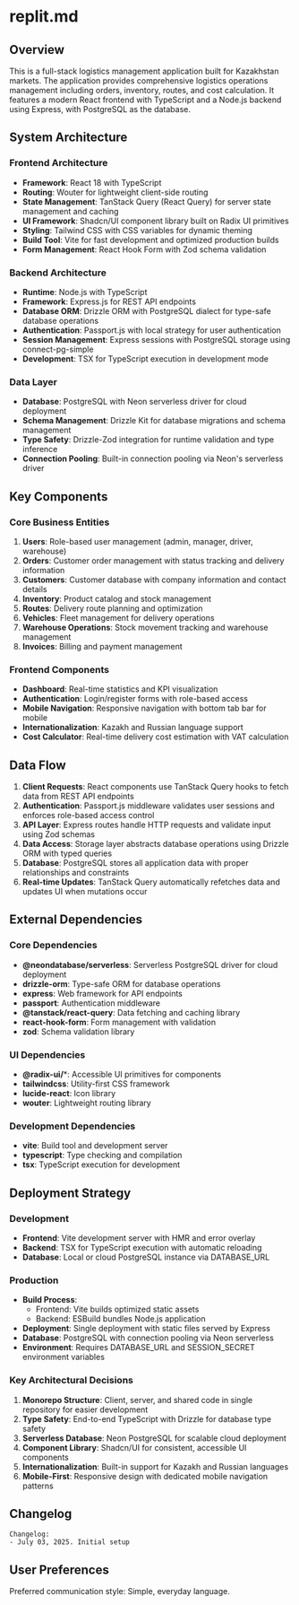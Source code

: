 # replit.md

## Overview

This is a full-stack logistics management application built for Kazakhstan markets. The application provides comprehensive logistics operations management including orders, inventory, routes, and cost calculation. It features a modern React frontend with TypeScript and a Node.js backend using Express, with PostgreSQL as the database.

## System Architecture

### Frontend Architecture
- **Framework**: React 18 with TypeScript
- **Routing**: Wouter for lightweight client-side routing
- **State Management**: TanStack Query (React Query) for server state management and caching
- **UI Framework**: Shadcn/UI component library built on Radix UI primitives
- **Styling**: Tailwind CSS with CSS variables for dynamic theming
- **Build Tool**: Vite for fast development and optimized production builds
- **Form Management**: React Hook Form with Zod schema validation

### Backend Architecture
- **Runtime**: Node.js with TypeScript
- **Framework**: Express.js for REST API endpoints
- **Database ORM**: Drizzle ORM with PostgreSQL dialect for type-safe database operations
- **Authentication**: Passport.js with local strategy for user authentication
- **Session Management**: Express sessions with PostgreSQL storage using connect-pg-simple
- **Development**: TSX for TypeScript execution in development mode

### Data Layer
- **Database**: PostgreSQL with Neon serverless driver for cloud deployment
- **Schema Management**: Drizzle Kit for database migrations and schema management
- **Type Safety**: Drizzle-Zod integration for runtime validation and type inference
- **Connection Pooling**: Built-in connection pooling via Neon's serverless driver

## Key Components

### Core Business Entities
1. **Users**: Role-based user management (admin, manager, driver, warehouse)
2. **Orders**: Customer order management with status tracking and delivery information
3. **Customers**: Customer database with company information and contact details
4. **Inventory**: Product catalog and stock management
5. **Routes**: Delivery route planning and optimization
6. **Vehicles**: Fleet management for delivery operations
7. **Warehouse Operations**: Stock movement tracking and warehouse management
8. **Invoices**: Billing and payment management

### Frontend Components
- **Dashboard**: Real-time statistics and KPI visualization
- **Authentication**: Login/register forms with role-based access
- **Mobile Navigation**: Responsive navigation with bottom tab bar for mobile
- **Internationalization**: Kazakh and Russian language support
- **Cost Calculator**: Real-time delivery cost estimation with VAT calculation

## Data Flow

1. **Client Requests**: React components use TanStack Query hooks to fetch data from REST API endpoints
2. **Authentication**: Passport.js middleware validates user sessions and enforces role-based access control
3. **API Layer**: Express routes handle HTTP requests and validate input using Zod schemas
4. **Data Access**: Storage layer abstracts database operations using Drizzle ORM with typed queries
5. **Database**: PostgreSQL stores all application data with proper relationships and constraints
6. **Real-time Updates**: TanStack Query automatically refetches data and updates UI when mutations occur

## External Dependencies

### Core Dependencies
- **@neondatabase/serverless**: Serverless PostgreSQL driver for cloud deployment
- **drizzle-orm**: Type-safe ORM for database operations
- **express**: Web framework for API endpoints
- **passport**: Authentication middleware
- **@tanstack/react-query**: Data fetching and caching library
- **react-hook-form**: Form management with validation
- **zod**: Schema validation library

### UI Dependencies
- **@radix-ui/***: Accessible UI primitives for components
- **tailwindcss**: Utility-first CSS framework
- **lucide-react**: Icon library
- **wouter**: Lightweight routing library

### Development Dependencies
- **vite**: Build tool and development server
- **typescript**: Type checking and compilation
- **tsx**: TypeScript execution for development

## Deployment Strategy

### Development
- **Frontend**: Vite development server with HMR and error overlay
- **Backend**: TSX for TypeScript execution with automatic reloading
- **Database**: Local or cloud PostgreSQL instance via DATABASE_URL

### Production
- **Build Process**: 
  - Frontend: Vite builds optimized static assets
  - Backend: ESBuild bundles Node.js application
- **Deployment**: Single deployment with static files served by Express
- **Database**: PostgreSQL with connection pooling via Neon serverless
- **Environment**: Requires DATABASE_URL and SESSION_SECRET environment variables

### Key Architectural Decisions
1. **Monorepo Structure**: Client, server, and shared code in single repository for easier development
2. **Type Safety**: End-to-end TypeScript with Drizzle for database type safety
3. **Serverless Database**: Neon PostgreSQL for scalable cloud deployment
4. **Component Library**: Shadcn/UI for consistent, accessible UI components
5. **Internationalization**: Built-in support for Kazakh and Russian languages
6. **Mobile-First**: Responsive design with dedicated mobile navigation patterns

## Changelog

```
Changelog:
- July 03, 2025. Initial setup
```

## User Preferences

Preferred communication style: Simple, everyday language.